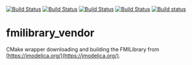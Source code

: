 [![Build Status](http://build.ros2.org/job/Fdev__fmilibrary_vendor__ubuntu_focal_amd64/badge/icon?subject=Build%20farm%3A%20Foxy)](http://build.ros2.org/job/Fdev__fmilibrary_vendor__ubuntu_focal_amd64/)
[![Build Status](http://build.ros2.org/job/Gdev__fmilibrary_vendor__ubuntu_focal_amd64/badge/icon?subject=Build%20farm%3A%20Galactic)](http://build.ros2.org/job/Gdev__fmilibrary_vendor__ubuntu_focal_amd64/)
[![Build Status](http://build.ros2.org/job/Hdev__fmilibrary_vendor__ubuntu_jammy_amd64/badge/icon?subject=Build%20farm%3A%20Humble)](http://build.ros2.org/job/Hdev__fmilibrary_vendor__ubuntu_jammy_amd64/)
[![Build Status](http://build.ros2.org/job/Rdev__fmilibrary_vendor__ubuntu_jammy_amd64/badge/icon?subject=Build%20farm%3A%20Rolling)](http://build.ros2.org/job/Rdev__fmilibrary_vendor__ubuntu_jammy_amd64/)
[![Build status](https://github.com/boschresearch/fmilibrary_vendor/workflows/Build%20action%3A%20Foxy%2C%20Galactic%2C%20Rolling/badge.svg)](https://github.com/boschresearch/fmilibrary_vendor/actions)

# fmilibrary_vendor

CMake wrapper downloading and building the FMILibrary from [https://jmodelica.org/](https://jmodelica.org/).
